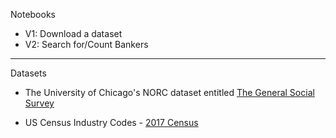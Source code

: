 Notebooks

* V1: Download a dataset
* V2: Search for/Count Bankers

- - - - 

Datasets

* The University of Chicago's NORC dataset entitled [The General Social Survey](https://gss.norc.org)

*  US Census Industry Codes - [2017 Census](https://www.bls.gov/tus/iocodes/census17icodes.pdf)
